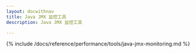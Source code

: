 ```yaml
---
layout: docwithnav
title: Java JMX 监控工具
description: Java JMX 监控工具

---
```


{% include /docs/reference/performance/tools/java-jmx-monitoring.md %}